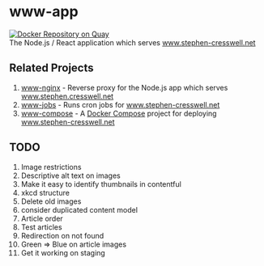 # www-app
[![Docker Repository on Quay](https://quay.io/repository/cressie176/www-app/status "Docker Repository on Quay")](https://quay.io/repository/cressie176/www-app)</br>
The Node.js / React application which serves www.stephen-cresswell.net

## Related Projects
1. [www-nginx](https://www.github.com/cressie176/www-nginx) - Reverse proxy for the Node.js app which serves www.stephen.cresswell.net
1. [www-jobs](https://www.github.com/cressie176/www-nginx) - Runs cron jobs for www.stephen-cresswell.net
1. [www-compose](https://www.github.com/cressie176/www-nginx) - A [Docker Compose](https://docs.docker.com/compose/) project for deploying www.stephen-cresswell.net

## TODO
1. Image restrictions
1. Descriptive alt text on images
1. Make it easy to identify thumbnails in contentful
1. xkcd structure
1. Delete old images
1. consider duplicated content model
1. Article order
1. Test articles
1. Redirection on not found
1. Green => Blue on article images
1. Get it working on staging
